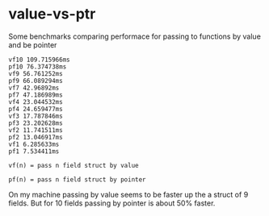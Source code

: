 # value-vs-ptr
Some benchmarks comparing performace for passing to functions by value and be pointer

```
vf10 109.715966ms
pf10 76.374738ms
vf9 56.761252ms
pf9 66.089294ms
vf7 42.96892ms
pf7 47.186989ms
vf4 23.044532ms
pf4 24.659477ms
vf3 17.787846ms
pf3 23.202628ms
vf2 11.741511ms
pf2 13.046917ms
vf1 6.285633ms
pf1 7.534411ms
```

```
vf(n) = pass n field struct by value
```
```
pf(n) = pass n field struct by pointer 
```

On my machine passing by value seems to be faster up the a struct of 9 fields. But for 10 fields passing by pointer is about 50% faster.
